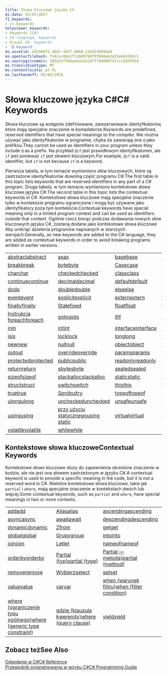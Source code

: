 ```yaml
---
title: Słowa kluczowe języka C#
ms.date: 03/07/2017
f1_keywords:
- cs.keywords
helpviewer_keywords:
- keywords [C#]
- C# language, keywords
- Visual C#, keywords
- '@ keyword'
ms.assetid: e929b0f2-4b92-4d37-8060-23d323b098ad
ms.openlocfilehash: f14cac08a2f110d97b8f9f660eb3dd1e664165c3
ms.sourcegitcommit: 3d5d33f384eeba41b2dff79d096f47ccc8d8f03d
ms.translationtype: MT
ms.contentlocale: pl-PL
ms.lasthandoff: 05/04/2018
---
```

# <a name="c-keywords"></a><span data-ttu-id="27ef6-102">Słowa kluczowe języka C#</span><span class="sxs-lookup"><span data-stu-id="27ef6-102">C# Keywords</span></span>
<span data-ttu-id="27ef6-103">Słowa kluczowe są wstępnie zdefiniowane, zarezerwowane identyfikatorów, które mają specjalne znaczenie w kompilatorze.</span><span class="sxs-lookup"><span data-stu-id="27ef6-103">Keywords are predefined, reserved identifiers that have special meanings to the compiler.</span></span> <span data-ttu-id="27ef6-104">Nie można używać jako identyfikatorów w programie, chyba że zawierają one `@` jako prefiksu.</span><span class="sxs-lookup"><span data-stu-id="27ef6-104">They cannot be used as identifiers in your program unless they include `@` as a prefix.</span></span> <span data-ttu-id="27ef6-105">Na przykład `@if` jest prawidłowym identyfikatorem, ale `if` jest ponieważ `if` jest słowem kluczowym.</span><span class="sxs-lookup"><span data-stu-id="27ef6-105">For example, `@if` is a valid identifier, but `if` is not because `if` is a keyword.</span></span>  
  
 <span data-ttu-id="27ef6-106">Pierwsza tabela, w tym temacie wymieniono słów kluczowych, które są zastrzeżone identyfikatorów dowolną część programu C#.</span><span class="sxs-lookup"><span data-stu-id="27ef6-106">The first table in this topic lists keywords that are reserved identifiers in any part of a C# program.</span></span> <span data-ttu-id="27ef6-107">Druga tabela, w tym temacie wymieniono kontekstowe słowa kluczowe języka C#.</span><span class="sxs-lookup"><span data-stu-id="27ef6-107">The second table in this topic lists the contextual keywords in C#.</span></span> <span data-ttu-id="27ef6-108">Kontekstowe słowa kluczowe mają specjalne znaczenie tylko w kontekście programu ograniczone i mogą być używane jako identyfikatory poza tym kontekście.</span><span class="sxs-lookup"><span data-stu-id="27ef6-108">Contextual keywords have special meaning only in a limited program context and can be used as identifiers outside that context.</span></span> <span data-ttu-id="27ef6-109">Ogólnie rzecz biorąc podczas dodawania nowych słów kluczowych języka C#, zostaną dodane jako kontekstowe słowa kluczowe Aby uniknąć dzielenia programów napisanych w starszych wersjach.</span><span class="sxs-lookup"><span data-stu-id="27ef6-109">Generally, as new keywords are added to the C# language, they are added as contextual keywords in order to avoid breaking programs written in earlier versions.</span></span>  
  
|||||  
|---|---|---|---|  
|[<span data-ttu-id="27ef6-110">abstract</span><span class="sxs-lookup"><span data-stu-id="27ef6-110">abstract</span></span>](../../../csharp/language-reference/keywords/abstract.md)|[<span data-ttu-id="27ef6-111">as</span><span class="sxs-lookup"><span data-stu-id="27ef6-111">as</span></span>](../../../csharp/language-reference/keywords/as.md)|[<span data-ttu-id="27ef6-112">base</span><span class="sxs-lookup"><span data-stu-id="27ef6-112">base</span></span>](../../../csharp/language-reference/keywords/base.md)|[<span data-ttu-id="27ef6-113">bool</span><span class="sxs-lookup"><span data-stu-id="27ef6-113">bool</span></span>](../../../csharp/language-reference/keywords/bool.md)|  
|[<span data-ttu-id="27ef6-114">break</span><span class="sxs-lookup"><span data-stu-id="27ef6-114">break</span></span>](../../../csharp/language-reference/keywords/break.md)|[<span data-ttu-id="27ef6-115">byte</span><span class="sxs-lookup"><span data-stu-id="27ef6-115">byte</span></span>](../../../csharp/language-reference/keywords/byte.md)|[<span data-ttu-id="27ef6-116">Case</span><span class="sxs-lookup"><span data-stu-id="27ef6-116">case</span></span>](../../../csharp/language-reference/keywords/switch.md)|[<span data-ttu-id="27ef6-117">catch</span><span class="sxs-lookup"><span data-stu-id="27ef6-117">catch</span></span>](../../../csharp/language-reference/keywords/try-catch.md)|  
|[<span data-ttu-id="27ef6-118">char</span><span class="sxs-lookup"><span data-stu-id="27ef6-118">char</span></span>](../../../csharp/language-reference/keywords/char.md)|[<span data-ttu-id="27ef6-119">checked</span><span class="sxs-lookup"><span data-stu-id="27ef6-119">checked</span></span>](../../../csharp/language-reference/keywords/checked.md)|[<span data-ttu-id="27ef6-120">class</span><span class="sxs-lookup"><span data-stu-id="27ef6-120">class</span></span>](../../../csharp/language-reference/keywords/class.md)|[<span data-ttu-id="27ef6-121">const</span><span class="sxs-lookup"><span data-stu-id="27ef6-121">const</span></span>](../../../csharp/language-reference/keywords/const.md)|  
|[<span data-ttu-id="27ef6-122">continue</span><span class="sxs-lookup"><span data-stu-id="27ef6-122">continue</span></span>](../../../csharp/language-reference/keywords/continue.md)|[<span data-ttu-id="27ef6-123">decimal</span><span class="sxs-lookup"><span data-stu-id="27ef6-123">decimal</span></span>](../../../csharp/language-reference/keywords/decimal.md)|[<span data-ttu-id="27ef6-124">default</span><span class="sxs-lookup"><span data-stu-id="27ef6-124">default</span></span>](../../../csharp/language-reference/keywords/default.md)|[<span data-ttu-id="27ef6-125">delegate</span><span class="sxs-lookup"><span data-stu-id="27ef6-125">delegate</span></span>](../../../csharp/language-reference/keywords/delegate.md)|  
|[<span data-ttu-id="27ef6-126">do</span><span class="sxs-lookup"><span data-stu-id="27ef6-126">do</span></span>](../../../csharp/language-reference/keywords/do.md)|[<span data-ttu-id="27ef6-127">double</span><span class="sxs-lookup"><span data-stu-id="27ef6-127">double</span></span>](../../../csharp/language-reference/keywords/double.md)|[<span data-ttu-id="27ef6-128">else</span><span class="sxs-lookup"><span data-stu-id="27ef6-128">else</span></span>](../../../csharp/language-reference/keywords/if-else.md)|[<span data-ttu-id="27ef6-129">enum</span><span class="sxs-lookup"><span data-stu-id="27ef6-129">enum</span></span>](../../../csharp/language-reference/keywords/enum.md)|  
|[<span data-ttu-id="27ef6-130">event</span><span class="sxs-lookup"><span data-stu-id="27ef6-130">event</span></span>](../../../csharp/language-reference/keywords/event.md)|[<span data-ttu-id="27ef6-131">explicit</span><span class="sxs-lookup"><span data-stu-id="27ef6-131">explicit</span></span>](../../../csharp/language-reference/keywords/explicit.md)|[<span data-ttu-id="27ef6-132">extern</span><span class="sxs-lookup"><span data-stu-id="27ef6-132">extern</span></span>](../../../csharp/language-reference/keywords/extern.md)|[<span data-ttu-id="27ef6-133">false</span><span class="sxs-lookup"><span data-stu-id="27ef6-133">false</span></span>](../../../csharp/language-reference/keywords/false.md)|  
|[<span data-ttu-id="27ef6-134">finally</span><span class="sxs-lookup"><span data-stu-id="27ef6-134">finally</span></span>](../../../csharp/language-reference/keywords/try-finally.md)|[<span data-ttu-id="27ef6-135">Stałe</span><span class="sxs-lookup"><span data-stu-id="27ef6-135">fixed</span></span>](../../../csharp/language-reference/keywords/fixed-statement.md)|[<span data-ttu-id="27ef6-136">float</span><span class="sxs-lookup"><span data-stu-id="27ef6-136">float</span></span>](../../../csharp/language-reference/keywords/float.md)|[<span data-ttu-id="27ef6-137">for</span><span class="sxs-lookup"><span data-stu-id="27ef6-137">for</span></span>](../../../csharp/language-reference/keywords/for.md)|  
|[<span data-ttu-id="27ef6-138">Instrukcja foreach</span><span class="sxs-lookup"><span data-stu-id="27ef6-138">foreach</span></span>](../../../csharp/language-reference/keywords/foreach-in.md)|[<span data-ttu-id="27ef6-139">goto</span><span class="sxs-lookup"><span data-stu-id="27ef6-139">goto</span></span>](../../../csharp/language-reference/keywords/goto.md)|[<span data-ttu-id="27ef6-140">if</span><span class="sxs-lookup"><span data-stu-id="27ef6-140">if</span></span>](../../../csharp/language-reference/keywords/if-else.md)|[<span data-ttu-id="27ef6-141">implicit</span><span class="sxs-lookup"><span data-stu-id="27ef6-141">implicit</span></span>](../../../csharp/language-reference/keywords/implicit.md)|  
|[<span data-ttu-id="27ef6-142">in</span><span class="sxs-lookup"><span data-stu-id="27ef6-142">in</span></span>](../../../csharp/language-reference/keywords/in.md)|[<span data-ttu-id="27ef6-143">int</span><span class="sxs-lookup"><span data-stu-id="27ef6-143">int</span></span>](../../../csharp/language-reference/keywords/int.md)|[<span data-ttu-id="27ef6-144">interface</span><span class="sxs-lookup"><span data-stu-id="27ef6-144">interface</span></span>](../../../csharp/language-reference/keywords/interface.md)|[<span data-ttu-id="27ef6-145">internal</span><span class="sxs-lookup"><span data-stu-id="27ef6-145">internal</span></span>](../../../csharp/language-reference/keywords/internal.md)|
|[<span data-ttu-id="27ef6-146">is</span><span class="sxs-lookup"><span data-stu-id="27ef6-146">is</span></span>](../../../csharp/language-reference/keywords/is.md)|[<span data-ttu-id="27ef6-147">lock</span><span class="sxs-lookup"><span data-stu-id="27ef6-147">lock</span></span>](../../../csharp/language-reference/keywords/lock-statement.md)|[<span data-ttu-id="27ef6-148">long</span><span class="sxs-lookup"><span data-stu-id="27ef6-148">long</span></span>](../../../csharp/language-reference/keywords/long.md)|[<span data-ttu-id="27ef6-149">namespace</span><span class="sxs-lookup"><span data-stu-id="27ef6-149">namespace</span></span>](../../../csharp/language-reference/keywords/namespace.md)|
|[<span data-ttu-id="27ef6-150">new</span><span class="sxs-lookup"><span data-stu-id="27ef6-150">new</span></span>](../../../csharp/language-reference/keywords/new.md)|[<span data-ttu-id="27ef6-151">null</span><span class="sxs-lookup"><span data-stu-id="27ef6-151">null</span></span>](../../../csharp/language-reference/keywords/null.md)|[<span data-ttu-id="27ef6-152">object</span><span class="sxs-lookup"><span data-stu-id="27ef6-152">object</span></span>](../../../csharp/language-reference/keywords/object.md)|[<span data-ttu-id="27ef6-153">operator</span><span class="sxs-lookup"><span data-stu-id="27ef6-153">operator</span></span>](../../../csharp/language-reference/keywords/operator.md)|
|[<span data-ttu-id="27ef6-154">out</span><span class="sxs-lookup"><span data-stu-id="27ef6-154">out</span></span>](../../../csharp/language-reference/keywords/out.md)|[<span data-ttu-id="27ef6-155">override</span><span class="sxs-lookup"><span data-stu-id="27ef6-155">override</span></span>](../../../csharp/language-reference/keywords/override.md)|[<span data-ttu-id="27ef6-156">params</span><span class="sxs-lookup"><span data-stu-id="27ef6-156">params</span></span>](../../../csharp/language-reference/keywords/params.md)|[<span data-ttu-id="27ef6-157">private</span><span class="sxs-lookup"><span data-stu-id="27ef6-157">private</span></span>](../../../csharp/language-reference/keywords/private.md)|
|[<span data-ttu-id="27ef6-158">protected</span><span class="sxs-lookup"><span data-stu-id="27ef6-158">protected</span></span>](../../../csharp/language-reference/keywords/protected.md)|[<span data-ttu-id="27ef6-159">public</span><span class="sxs-lookup"><span data-stu-id="27ef6-159">public</span></span>](../../../csharp/language-reference/keywords/public.md)|[<span data-ttu-id="27ef6-160">readonly</span><span class="sxs-lookup"><span data-stu-id="27ef6-160">readonly</span></span>](../../../csharp/language-reference/keywords/readonly.md)|[<span data-ttu-id="27ef6-161">ref</span><span class="sxs-lookup"><span data-stu-id="27ef6-161">ref</span></span>](../../../csharp/language-reference/keywords/ref.md)|
|[<span data-ttu-id="27ef6-162">return</span><span class="sxs-lookup"><span data-stu-id="27ef6-162">return</span></span>](../../../csharp/language-reference/keywords/return.md)|[<span data-ttu-id="27ef6-163">sbyte</span><span class="sxs-lookup"><span data-stu-id="27ef6-163">sbyte</span></span>](../../../csharp/language-reference/keywords/sbyte.md)|[<span data-ttu-id="27ef6-164">sealed</span><span class="sxs-lookup"><span data-stu-id="27ef6-164">sealed</span></span>](../../../csharp/language-reference/keywords/sealed.md)|[<span data-ttu-id="27ef6-165">short</span><span class="sxs-lookup"><span data-stu-id="27ef6-165">short</span></span>](../../../csharp/language-reference/keywords/short.md)||
[<span data-ttu-id="27ef6-166">sizeof</span><span class="sxs-lookup"><span data-stu-id="27ef6-166">sizeof</span></span>](../../../csharp/language-reference/keywords/sizeof.md)|[<span data-ttu-id="27ef6-167">stackalloc</span><span class="sxs-lookup"><span data-stu-id="27ef6-167">stackalloc</span></span>](../../../csharp/language-reference/keywords/stackalloc.md)|[<span data-ttu-id="27ef6-168">static</span><span class="sxs-lookup"><span data-stu-id="27ef6-168">static</span></span>](../../../csharp/language-reference/keywords/static.md)|[<span data-ttu-id="27ef6-169">string</span><span class="sxs-lookup"><span data-stu-id="27ef6-169">string</span></span>](../../../csharp/language-reference/keywords/string.md)|
|[<span data-ttu-id="27ef6-170">struct</span><span class="sxs-lookup"><span data-stu-id="27ef6-170">struct</span></span>](../../../csharp/language-reference/keywords/struct.md)|[<span data-ttu-id="27ef6-171">switch</span><span class="sxs-lookup"><span data-stu-id="27ef6-171">switch</span></span>](../../../csharp/language-reference/keywords/switch.md)|[<span data-ttu-id="27ef6-172">this</span><span class="sxs-lookup"><span data-stu-id="27ef6-172">this</span></span>](../../../csharp/language-reference/keywords/this.md)|[<span data-ttu-id="27ef6-173">throw</span><span class="sxs-lookup"><span data-stu-id="27ef6-173">throw</span></span>](../../../csharp/language-reference/keywords/throw.md)|
|[<span data-ttu-id="27ef6-174">true</span><span class="sxs-lookup"><span data-stu-id="27ef6-174">true</span></span>](../../../csharp/language-reference/keywords/true.md)|[<span data-ttu-id="27ef6-175">Spróbuj</span><span class="sxs-lookup"><span data-stu-id="27ef6-175">try</span></span>](../../../csharp/language-reference/keywords/try-catch.md)|[<span data-ttu-id="27ef6-176">typeof</span><span class="sxs-lookup"><span data-stu-id="27ef6-176">typeof</span></span>](../../../csharp/language-reference/keywords/typeof.md)|[<span data-ttu-id="27ef6-177">uint</span><span class="sxs-lookup"><span data-stu-id="27ef6-177">uint</span></span>](../../../csharp/language-reference/keywords/uint.md)|
|[<span data-ttu-id="27ef6-178">ulong</span><span class="sxs-lookup"><span data-stu-id="27ef6-178">ulong</span></span>](../../../csharp/language-reference/keywords/ulong.md)|[<span data-ttu-id="27ef6-179">unchecked</span><span class="sxs-lookup"><span data-stu-id="27ef6-179">unchecked</span></span>](../../../csharp/language-reference/keywords/unchecked.md)|[<span data-ttu-id="27ef6-180">unsafe</span><span class="sxs-lookup"><span data-stu-id="27ef6-180">unsafe</span></span>](../../../csharp/language-reference/keywords/unsafe.md)|[<span data-ttu-id="27ef6-181">ushort</span><span class="sxs-lookup"><span data-stu-id="27ef6-181">ushort</span></span>](../../../csharp/language-reference/keywords/ushort.md)|
|[<span data-ttu-id="27ef6-182">using</span><span class="sxs-lookup"><span data-stu-id="27ef6-182">using</span></span>](../../../csharp/language-reference/keywords/using.md)|[<span data-ttu-id="27ef6-183">przy użyciu statycznego</span><span class="sxs-lookup"><span data-stu-id="27ef6-183">using static</span></span>](using-static.md)|[<span data-ttu-id="27ef6-184">virtual</span><span class="sxs-lookup"><span data-stu-id="27ef6-184">virtual</span></span>](../../../csharp/language-reference/keywords/virtual.md)|[<span data-ttu-id="27ef6-185">void</span><span class="sxs-lookup"><span data-stu-id="27ef6-185">void</span></span>](../../../csharp/language-reference/keywords/void.md)|
|[<span data-ttu-id="27ef6-186">volatile</span><span class="sxs-lookup"><span data-stu-id="27ef6-186">volatile</span></span>](../../../csharp/language-reference/keywords/volatile.md)|[<span data-ttu-id="27ef6-187">while</span><span class="sxs-lookup"><span data-stu-id="27ef6-187">while</span></span>](../../../csharp/language-reference/keywords/while.md)|

## <a name="contextual-keywords"></a><span data-ttu-id="27ef6-188">Kontekstowe słowa kluczowe</span><span class="sxs-lookup"><span data-stu-id="27ef6-188">Contextual Keywords</span></span>  
 <span data-ttu-id="27ef6-189">Kontekstowe słowo kluczowe służy do zapewnienia określone znaczenie w kodzie, ale nie jest ona słowem zastrzeżonym w języku C#.</span><span class="sxs-lookup"><span data-stu-id="27ef6-189">A contextual keyword is used to provide a specific meaning in the code, but it is not a reserved word in C#.</span></span> <span data-ttu-id="27ef6-190">Niektóre kontekstowe słowa kluczowe, takie jak `partial` i `where`, mają specjalne znaczenie w kontekstach dwóch lub więcej.</span><span class="sxs-lookup"><span data-stu-id="27ef6-190">Some contextual keywords, such as `partial` and `where`, have special meanings in two or more contexts.</span></span>  
  
||||  
|---|---|---|  
|[<span data-ttu-id="27ef6-191">add</span><span class="sxs-lookup"><span data-stu-id="27ef6-191">add</span></span>](../../../csharp/language-reference/keywords/add.md)|[<span data-ttu-id="27ef6-192">Alias</span><span class="sxs-lookup"><span data-stu-id="27ef6-192">alias</span></span>](../../../csharp/language-reference/keywords/extern-alias.md)|[<span data-ttu-id="27ef6-193">ascending</span><span class="sxs-lookup"><span data-stu-id="27ef6-193">ascending</span></span>](../../../csharp/language-reference/keywords/ascending.md)|  
|[<span data-ttu-id="27ef6-194">async</span><span class="sxs-lookup"><span data-stu-id="27ef6-194">async</span></span>](../../../csharp/language-reference/keywords/async.md)|[<span data-ttu-id="27ef6-195">await</span><span class="sxs-lookup"><span data-stu-id="27ef6-195">await</span></span>](../../../csharp/language-reference/keywords/await.md)|[<span data-ttu-id="27ef6-196">descending</span><span class="sxs-lookup"><span data-stu-id="27ef6-196">descending</span></span>](../../../csharp/language-reference/keywords/descending.md)|  
|[<span data-ttu-id="27ef6-197">dynamic</span><span class="sxs-lookup"><span data-stu-id="27ef6-197">dynamic</span></span>](../../../csharp/language-reference/keywords/dynamic.md)|[<span data-ttu-id="27ef6-198">Z</span><span class="sxs-lookup"><span data-stu-id="27ef6-198">from</span></span>](../../../csharp/language-reference/keywords/from-clause.md)|[<span data-ttu-id="27ef6-199">get</span><span class="sxs-lookup"><span data-stu-id="27ef6-199">get</span></span>](../../../csharp/language-reference/keywords/get.md)|  
|[<span data-ttu-id="27ef6-200">global</span><span class="sxs-lookup"><span data-stu-id="27ef6-200">global</span></span>](../../../csharp/language-reference/keywords/global.md)|[<span data-ttu-id="27ef6-201">Grupy</span><span class="sxs-lookup"><span data-stu-id="27ef6-201">group</span></span>](../../../csharp/language-reference/keywords/group-clause.md)|[<span data-ttu-id="27ef6-202">into</span><span class="sxs-lookup"><span data-stu-id="27ef6-202">into</span></span>](../../../csharp/language-reference/keywords/into.md)|  
|[<span data-ttu-id="27ef6-203">join</span><span class="sxs-lookup"><span data-stu-id="27ef6-203">join</span></span>](../../../csharp/language-reference/keywords/join-clause.md)|[<span data-ttu-id="27ef6-204">Let</span><span class="sxs-lookup"><span data-stu-id="27ef6-204">let</span></span>](../../../csharp/language-reference/keywords/let-clause.md)|[<span data-ttu-id="27ef6-205">nameof</span><span class="sxs-lookup"><span data-stu-id="27ef6-205">nameof</span></span>](nameof.md)|   
|[<span data-ttu-id="27ef6-206">orderby</span><span class="sxs-lookup"><span data-stu-id="27ef6-206">orderby</span></span>](../../../csharp/language-reference/keywords/orderby-clause.md)|[<span data-ttu-id="27ef6-207">Partial (typ)</span><span class="sxs-lookup"><span data-stu-id="27ef6-207">partial (type)</span></span>](../../../csharp/language-reference/keywords/partial-type.md)|[<span data-ttu-id="27ef6-208">Partial — metoda)</span><span class="sxs-lookup"><span data-stu-id="27ef6-208">partial (method)</span></span>](../../../csharp/language-reference/keywords/partial-method.md)|   
|[<span data-ttu-id="27ef6-209">remove</span><span class="sxs-lookup"><span data-stu-id="27ef6-209">remove</span></span>](../../../csharp/language-reference/keywords/remove.md)|[<span data-ttu-id="27ef6-210">Wybierz</span><span class="sxs-lookup"><span data-stu-id="27ef6-210">select</span></span>](../../../csharp/language-reference/keywords/select-clause.md)|[<span data-ttu-id="27ef6-211">set</span><span class="sxs-lookup"><span data-stu-id="27ef6-211">set</span></span>](../../../csharp/language-reference/keywords/set.md)|   
|[<span data-ttu-id="27ef6-212">value</span><span class="sxs-lookup"><span data-stu-id="27ef6-212">value</span></span>](../../../csharp/language-reference/keywords/value.md)|[<span data-ttu-id="27ef6-213">var</span><span class="sxs-lookup"><span data-stu-id="27ef6-213">var</span></span>](../../../csharp/language-reference/keywords/var.md)|[<span data-ttu-id="27ef6-214">when (warunek filtru)</span><span class="sxs-lookup"><span data-stu-id="27ef6-214">when (filter condition)</span></span>](when.md)|   
|[<span data-ttu-id="27ef6-215">where (ograniczenie typu ogólnego)</span><span class="sxs-lookup"><span data-stu-id="27ef6-215">where (generic type constraint)</span></span>](../../../csharp/language-reference/keywords/where-generic-type-constraint.md)|[<span data-ttu-id="27ef6-216">gdzie (klauzula kwerendy)</span><span class="sxs-lookup"><span data-stu-id="27ef6-216">where (query clause)</span></span>](../../../csharp/language-reference/keywords/where-clause.md)|[<span data-ttu-id="27ef6-217">yield</span><span class="sxs-lookup"><span data-stu-id="27ef6-217">yield</span></span>](../../../csharp/language-reference/keywords/yield.md)|  
  
## <a name="see-also"></a><span data-ttu-id="27ef6-218">Zobacz też</span><span class="sxs-lookup"><span data-stu-id="27ef6-218">See Also</span></span>  
 [<span data-ttu-id="27ef6-219">Odwołanie w C#</span><span class="sxs-lookup"><span data-stu-id="27ef6-219">C# Reference</span></span>](../../../csharp/language-reference/index.md)  
 [<span data-ttu-id="27ef6-220">Przewodnik programowania w języku C#</span><span class="sxs-lookup"><span data-stu-id="27ef6-220">C# Programming Guide</span></span>](../../../csharp/programming-guide/index.md)
